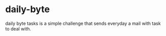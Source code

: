 # daily-byte
daily byte tasks is a simple challenge that sends everyday a mail with task to deal with.